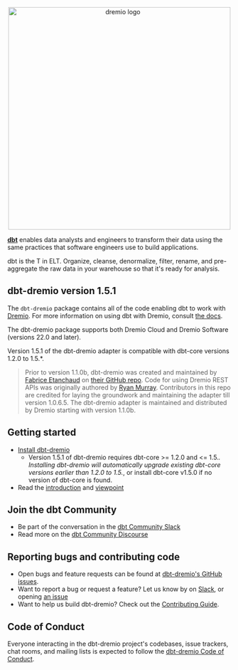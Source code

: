 <p align="center">
  <img src="https://resumo.cloud/wp-content/uploads/2021/07/modelo-imagem-rc-16-1.png" alt="dremio logo" width="500"/>
</p>

**[dbt](https://www.getdbt.com/)** enables data analysts and engineers to transform their data using the same practices that software engineers use to build applications.

dbt is the T in ELT. Organize, cleanse, denormalize, filter, rename, and pre-aggregate the raw data in your warehouse so that it's ready for analysis.

## dbt-dremio version 1.5.1

The `dbt-dremio` package contains all of the code enabling dbt to work with [Dremio](https://www.dremio.com/). For more information on using dbt with Dremio, consult [the docs](https://docs.getdbt.com/reference/warehouse-profiles/dremio-profile).

The dbt-dremio package supports both Dremio Cloud and Dremio Software (versions 22.0 and later).

Version 1.5.1 of the dbt-dremio adapter is compatible with dbt-core versions 1.2.0 to 1.5.*.

> Prior to version 1.1.0b, dbt-dremio was created and maintained by [Fabrice Etanchaud](https://github.com/fabrice-etanchaud) on [their GitHub repo](https://github.com/fabrice-etanchaud/dbt-dremio). Code for using Dremio REST APIs was originally authored by [Ryan Murray](https://github.com/rymurr). Contributors in this repo are credited for laying the groundwork and maintaining the adapter till version 1.0.6.5. The dbt-dremio adapter is maintained and distributed by Dremio starting with version 1.1.0b.

## Getting started

-   [Install dbt-dremio](https://docs.getdbt.com/reference/warehouse-setups/dremio-setup)
    -   Version 1.5.1 of dbt-dremio requires dbt-core >= 1.2.0 and <= 1.5.*. Installing dbt-dremio will automatically upgrade existing dbt-core versions earlier than 1.2.0 to 1.5.*, or install dbt-core v1.5.0 if no version of dbt-core is found.
-   Read the [introduction](https://docs.getdbt.com/docs/introduction/) and [viewpoint](https://docs.getdbt.com/docs/about/viewpoint/)

## Join the dbt Community

-   Be part of the conversation in the [dbt Community Slack](http://community.getdbt.com/)
-   Read more on the [dbt Community Discourse](https://discourse.getdbt.com)

## Reporting bugs and contributing code

-   Open bugs and feature requests can be found at [dbt-dremio's GitHub issues](https://github.com/dremio/dbt-dremio/issues).
-   Want to report a bug or request a feature? Let us know by on [Slack](https://getdbt.slack.com/archives/C049G61TKBK), or opening [an issue](https://github.com/dremio/dbt-dremio/issues/new)
-   Want to help us build dbt-dremio? Check out the [Contributing Guide](https://github.com/dremio/dbt-dremio/blob/main/CONTRIBUTING.md).

## Code of Conduct

Everyone interacting in the dbt-dremio project's codebases, issue trackers, chat rooms, and mailing lists is expected to follow the [dbt-dremio Code of Conduct](https://github.com/dremio/dbt-dremio/blob/main/CODE_OF_CONDUCT.md).
